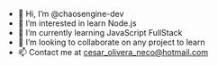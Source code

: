 - 👋 Hi, I’m @chaosengine-dev
- 👀 I’m interested in learn Node.js
- 🌱 I’m currently learning JavaScript FullStack
- 💞️ I’m looking to collaborate on any project to learn
- 📫 Contact me at cesar_olivera_neco@hotmail.com

<!---
chaosengine-dev/chaosengine-dev is a ✨ special ✨ repository because its `README.md` (this file) appears on your GitHub profile.
You can click the Preview link to take a look at your changes.
--->
